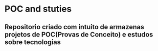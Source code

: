 # POC and stuties

## Repositorio criado com intuito de armazenas projetos de POC(Provas de Conceito) e estudos sobre tecnologias
